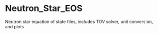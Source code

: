 # Neutron_Star_EOS
Neutron star equation of state files, includes TOV solver, unit conversion, and plots
